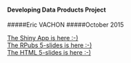#### Developing Data Products Project
#####Eric VACHON
#####October 2015
  
[The Shiny App is here :-)](https://ervachon.shinyapps.io/Developing_Data_Products)  
[The RPubs 5-slides is here :-)](http://rpubs.com/ervachon/????)  
[The HTML 5-slides is here :-)](http://ervachon.github.io/Developing_Data_Products/)  
  

